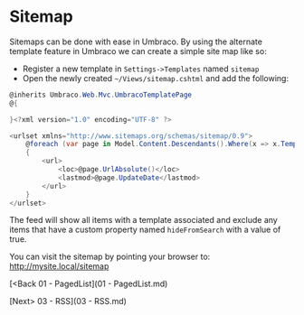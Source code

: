 # Sitemap

Sitemaps can be done with ease in Umbraco.  By using the alternate template feature in Umbraco we can create a simple site map like so:

* Register a new template in `Settings->Templates` named `sitemap`
* Open the newly created `~/Views/sitemap.cshtml` and add the following:

```c#
@inherits Umbraco.Web.Mvc.UmbracoTemplatePage
@{

}<?xml version="1.0" encoding="UTF-8" ?>

<urlset xmlns="http://www.sitemaps.org/schemas/sitemap/0.9">
    @foreach (var page in Model.Content.Descendants().Where(x => x.TemplateId != 0 && !x.GetPropertyValue<bool>("hideFromSearch")))
    {
        <url>
            <loc>@page.UrlAbsolute()</loc>
            <lastmod>@page.UpdateDate</lastmod>
        </url>
    }
</urlset>
```

The feed will show all items with a template associated and exclude any items that have a custom property named `hideFromSearch` with a value of true.

You can visit the sitemap by pointing your browser to: http://mysite.local/sitemap

[<Back 01 - PagedList](01 - PagedList.md)

[Next> 03 - RSS](03 - RSS.md)
